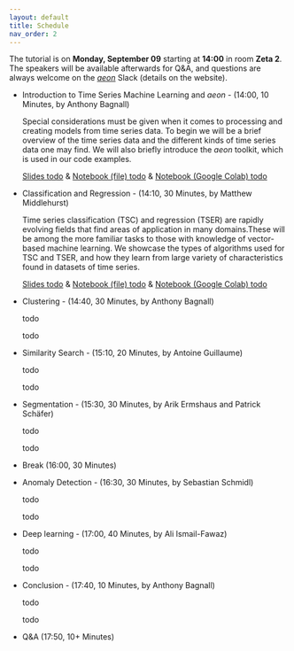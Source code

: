 ```yaml
---
layout: default
title: Schedule
nav_order: 2
---
```


The tutorial is on __Monday, September 09__ starting at __14:00__ in room __Zeta 2__. The speakers will be available afterwards for Q&A, and questions are always welcome on the [_aeon_](/https://www.aeon-toolkit.org/) Slack (details on the website).

- Introduction to Time Series Machine Learning and _aeon_ - (14:00, 10 Minutes, by Anthony Bagnall)

  Special considerations must be given when it comes to processing and creating models from time series data. To begin we will be a brief overview of the time series data and the different kinds of time series data one may find. We will also briefly introduce the _aeon_ toolkit, which is used in our code examples.

  [Slides todo](todo) & [Notebook (file) todo](todo) & [Notebook (Google Colab) todo](todo) 

- Classification and Regression - (14:10, 30 Minutes, by Matthew Middlehurst)

  Time series classification (TSC) and regression (TSER) are rapidly evolving fields that find areas of application in many domains.These will be among the more familiar tasks to those with knowledge of vector-based machine learning. We showcase the types of algorithms used for TSC and TSER, and how they learn from large variety of characteristics found in datasets of time series.

  [Slides todo](todo) & [Notebook (file) todo](todo) & [Notebook (Google Colab) todo](todo) 

- Clustering - (14:40, 30 Minutes, by Anthony Bagnall)

  todo

  todo
  
- Similarity Search - (15:10, 20 Minutes, by Antoine Guillaume)

  todo

  todo
  
- Segmentation - (15:30, 30 Minutes, by Arik Ermshaus and Patrick Schäfer)

  todo

  todo

- Break (16:00, 30 Minutes)

- Anomaly Detection - (16:30, 30 Minutes, by Sebastian Schmidl)

  todo

  todo
  
- Deep learning - (17:00, 40 Minutes, by Ali Ismail-Fawaz)

  todo

  todo

- Conclusion - (17:40, 10 Minutes, by Anthony Bagnall)

  todo

  todo

- Q&A (17:50, 10+ Minutes)